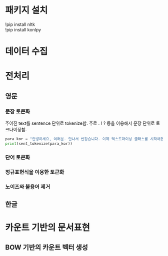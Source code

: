 # 패키지 설치
!pip install nltk  
!pip install konlpy  

# 데이터 수집
# 전처리

## 영문
### 문장 토큰화
주어진 text를 sentence 단위로 tokenize함. 주로 . ! ? 등을 이용해서 문장 단위로 토크나이징함.
```python
para_kor = "안녕하세요, 여러분. 만나서 반갑습니다. 이제 텍스트마이닝 클래스를 시작해봅시다!"
print(sent_tokenize(para_kor))
```

### 단어 토큰화
### 정규표현식을 이용한 토큰화
### 노이즈와 불용어 제거

## 한글


# 카운트 기반의 문서표현
## BOW 기반의 카운트 벡터 생성
